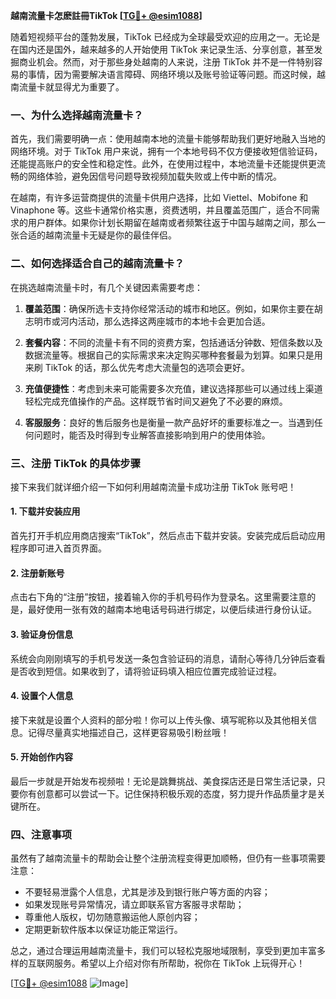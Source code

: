 **越南流量卡怎麽註冊TikTok [[TG💪+ @esim1088](https://t.me/s/esim1088)]**

随着短视频平台的蓬勃发展，TikTok 已经成为全球最受欢迎的应用之一。无论是在国内还是国外，越来越多的人开始使用 TikTok 来记录生活、分享创意，甚至发掘商业机会。然而，对于那些身处越南的人来说，注册 TikTok 并不是一件特别容易的事情，因为需要解决语言障碍、网络环境以及账号验证等问题。而这时候，越南流量卡就显得尤为重要了。

### 一、为什么选择越南流量卡？

首先，我们需要明确一点：使用越南本地的流量卡能够帮助我们更好地融入当地的网络环境。对于 TikTok 用户来说，拥有一个本地号码不仅方便接收短信验证码，还能提高账户的安全性和稳定性。此外，在使用过程中，本地流量卡还能提供更流畅的网络体验，避免因信号问题导致视频加载失败或上传中断的情况。

在越南，有许多运营商提供的流量卡供用户选择，比如 Viettel、Mobifone 和 Vinaphone 等。这些卡通常价格实惠，资费透明，并且覆盖范围广，适合不同需求的用户群体。如果你计划长期留在越南或者频繁往返于中国与越南之间，那么一张合适的越南流量卡无疑是你的最佳伴侣。

### 二、如何选择适合自己的越南流量卡？

在挑选越南流量卡时，有几个关键因素需要考虑：

1. **覆盖范围**：确保所选卡支持你经常活动的城市和地区。例如，如果你主要在胡志明市或河内活动，那么选择这两座城市的本地卡会更加合适。
   
2. **套餐内容**：不同的流量卡有不同的资费方案，包括通话分钟数、短信条数以及数据流量等。根据自己的实际需求来决定购买哪种套餐最为划算。如果只是用来刷 TikTok 的话，那么优先考虑大流量包的选项会更好。

3. **充值便捷性**：考虑到未来可能需要多次充值，建议选择那些可以通过线上渠道轻松完成充值操作的产品。这样既节省时间又避免了不必要的麻烦。

4. **客服服务**：良好的售后服务也是衡量一款产品好坏的重要标准之一。当遇到任何问题时，能否及时得到专业解答直接影响到用户的使用体验。

### 三、注册 TikTok 的具体步骤

接下来我们就详细介绍一下如何利用越南流量卡成功注册 TikTok 账号吧！

#### 1. 下载并安装应用
首先打开手机应用商店搜索“TikTok”，然后点击下载并安装。安装完成后启动应用程序即可进入首页界面。

#### 2. 注册新账号
点击右下角的“注册”按钮，接着输入你的手机号码作为登录名。这里需要注意的是，最好使用一张有效的越南本地电话号码进行绑定，以便后续进行身份认证。

#### 3. 验证身份信息
系统会向刚刚填写的手机号发送一条包含验证码的消息，请耐心等待几分钟后查看是否收到短信。如果收到了，请将验证码填入相应位置完成验证过程。

#### 4. 设置个人信息
接下来就是设置个人资料的部分啦！你可以上传头像、填写昵称以及其他相关信息。记得尽量真实地描述自己，这样更容易吸引粉丝哦！

#### 5. 开始创作内容
最后一步就是开始发布视频啦！无论是跳舞挑战、美食探店还是日常生活记录，只要你有创意都可以尝试一下。记住保持积极乐观的态度，努力提升作品质量才是关键所在。

### 四、注意事项

虽然有了越南流量卡的帮助会让整个注册流程变得更加顺畅，但仍有一些事项需要注意：

- 不要轻易泄露个人信息，尤其是涉及到银行账户等方面的内容；
- 如果发现账号异常情况，请立即联系官方客服寻求帮助；
- 尊重他人版权，切勿随意搬运他人原创内容；
- 定期更新软件版本以保证功能正常运行。

总之，通过合理运用越南流量卡，我们可以轻松克服地域限制，享受到更加丰富多样的互联网服务。希望以上介绍对你有所帮助，祝你在 TikTok 上玩得开心！

[[TG💪+ @esim1088](https://t.me/s/esim1088) ![Image](https://i.postimg.cc/4NQfJmqS/Snipaste-2025-05-13-00-14-12.png)]